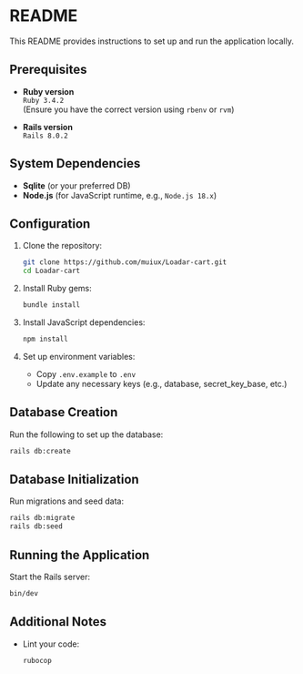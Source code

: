 # README

This README provides instructions to set up and run the application locally.

## Prerequisites

- **Ruby version**  
  `Ruby 3.4.2`  
  (Ensure you have the correct version using `rbenv` or `rvm`)

- **Rails version**  
  `Rails 8.0.2`

## System Dependencies

- **Sqlite** (or your preferred DB)
- **Node.js** (for JavaScript runtime, e.g., `Node.js 18.x`)

## Configuration

1. Clone the repository:

   ```bash
   git clone https://github.com/muiux/Loadar-cart.git
   cd Loadar-cart
   ```

2. Install Ruby gems:

   ```bash
   bundle install
   ```

3. Install JavaScript dependencies:

   ```bash
   npm install
   ```

4. Set up environment variables:
   - Copy `.env.example` to `.env`
   - Update any necessary keys (e.g., database, secret_key_base, etc.)

## Database Creation

Run the following to set up the database:

```bash
rails db:create
```

## Database Initialization

Run migrations and seed data:

```bash
rails db:migrate
rails db:seed
```

## Running the Application

Start the Rails server:

```bash
bin/dev
```

## Additional Notes

- Lint your code:
  ```bash
  rubocop
  ```

